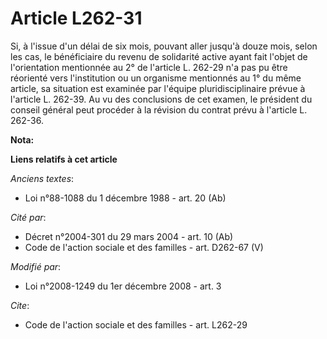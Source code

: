 # Article L262-31

Si, à l'issue d'un délai de six mois, pouvant aller jusqu'à douze mois, selon les cas, le bénéficiaire du revenu de
solidarité active ayant fait l'objet de l'orientation mentionnée au 2° de l'article L. 262-29 n'a pas pu être réorienté vers
l'institution ou un organisme mentionnés au 1° du même article, sa situation est examinée par l'équipe pluridisciplinaire
prévue à l'article L. 262-39. Au vu des conclusions de cet examen, le président du conseil général peut procéder à la
révision du contrat prévu à l'article L. 262-36.

**Nota:**



**Liens relatifs à cet article**

_Anciens textes_:

  - Loi n°88-1088 du 1 décembre 1988 - art. 20 (Ab)

_Cité par_:

  - Décret n°2004-301 du 29 mars 2004 - art. 10 (Ab)
  - Code de l'action sociale et des familles - art. D262-67 (V)

_Modifié par_:

  - Loi n°2008-1249 du 1er décembre 2008 - art. 3

_Cite_:

  - Code de l'action sociale et des familles - art. L262-29
